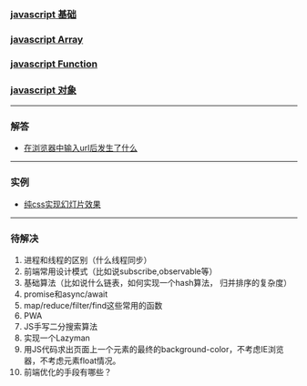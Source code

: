 ### [javascript 基础](note/Base.md)

### [javascript Array](note/Array.md)

### [javascript Function](note/Function.md)

### [javascript 对象](note/对象.md)

---

### 解答

* [在浏览器中输入url后发生了什么](note/problems/what-really-happens-when-you-navigate-to-a-url.md)

---

### 实例

* [纯css实现幻灯片效果](code/prue-css-silder-1.html)

---

### 待解决

1. 进程和线程的区别（什么线程同步）
2. 前端常用设计模式（比如说subscribe,observable等）
3. 基础算法（比如说什么链表，如何实现一个hash算法， 归并排序的复杂度）
4. promise和async/await
5. map/reduce/filter/find这些常用的函数 
6.  PWA
7. JS手写二分搜索算法
8. 实现一个Lazyman
9. 用JS代码求出页面上一个元素的最终的background-color，不考虑IE浏览器，不考虑元素float情况。
10. 前端优化的手段有哪些？